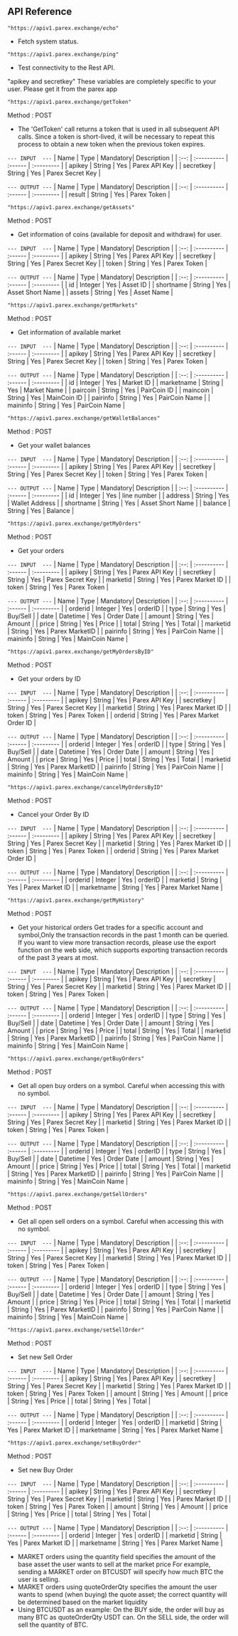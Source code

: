 
## API Reference

```
"https://apiv1.parex.exchange/echo"
```

- Fetch system status.

```
"https://apiv1.parex.exchange/ping"
```
- Test connectivity to the Rest API.


"apikey and secretkey"
These variables are completely specific to your user.
Please get it from the parex app


```
"https://apiv1.parex.exchange/getToken"

```
Method : POST 

- The 'GetToken' call returns a token that is used in all subsequent API calls. Since a token is short-lived, it will be necessary to repeat this process to obtain a new token when the previous token expires.

` --- INPUT  --- `
| Name | Type         | Mandatory| Description |
| :--: | :---------- | :------ | :--------- |
| apikey | String | Yes | Parex API Key |
| secretkey | String | Yes | Parex Secret Key |



` --- OUTPUT --- `
| Name | Type         | Mandatory| Description |
| :--: | :---------- | :------ | :--------- |
| result | String | Yes | Parex Token  |



```
"https://apiv1.parex.exchange/getAssets"
```
Method : POST 

- Get information of coins (available for deposit and withdraw) for user.

` --- INPUT  --- `
| Name | Type         | Mandatory| Description |
| :--: | :---------- | :------ | :--------- |
| apikey | String | Yes | Parex API Key |
| secretkey | String | Yes | Parex Secret Key |
| token | String | Yes | Parex Token |



` --- OUTPUT --- `
| Name | Type         | Mandatory| Description |
| :--: | :---------- | :------ | :--------- |
| id | Integer | Yes | Asset ID  |
| shortname | String | Yes | Asset Short Name  |
| assets | String | Yes | Asset Name  |



```
"https://apiv1.parex.exchange/getMarkets"
```
Method : POST 


- Get information of available market

` --- INPUT  --- `
| Name | Type         | Mandatory| Description |
| :--: | :---------- | :------ | :--------- |
| apikey | String | Yes | Parex API Key |
| secretkey | String | Yes | Parex Secret Key |
| token | String | Yes | Parex Token |



` --- OUTPUT --- `
| Name | Type         | Mandatory| Description |
| :--: | :---------- | :------ | :--------- |
| id | Integer | Yes | Market ID  |
| marketname | String | Yes | Market Name  |
| paircoin | String | Yes | PairCoin ID  |
| maincoin | String | Yes | MainCoin ID  |
| pairinfo | String | Yes | PairCoin Name  |
| maininfo | String | Yes | PairCoin Name  |




```
"https://apiv1.parex.exchange/getWalletBalances"
```
Method : POST 


- Get your wallet balances

` --- INPUT  --- `
| Name | Type         | Mandatory| Description |
| :--: | :---------- | :------ | :--------- |
| apikey | String | Yes | Parex API Key |
| secretkey | String | Yes | Parex Secret Key |
| token | String | Yes | Parex Token |


` --- OUTPUT --- `
| Name | Type         | Mandatory| Description |
| :--: | :---------- | :------ | :--------- |
| id | Integer | Yes | line number  |
| address | String | Yes | Wallet Address  |
| shortname | String | Yes | Asset Short Name |
| balance | String | Yes | Balance  |




```
"https://apiv1.parex.exchange/getMyOrders"
```
Method : POST 


- Get your orders

` --- INPUT  --- `
| Name | Type         | Mandatory| Description |
| :--: | :---------- | :------ | :--------- |
| apikey | String | Yes | Parex API Key |
| secretkey | String | Yes | Parex Secret Key |
| marketid | String | Yes | Parex Market ID |
| token | String | Yes | Parex Token |


` --- OUTPUT --- `
| Name | Type         | Mandatory| Description |
| :--: | :---------- | :------ | :--------- |
| orderid | Integer | Yes | orderID |
| type | String | Yes | Buy/Sell  |
| date | Datetime | Yes | Order Date |
| amount | String | Yes | Amount  |
| price | String | Yes | Price  |
| total | String | Yes | Total  |
| marketid | String | Yes | Parex MarketID  |
| pairinfo | String | Yes | PairCoin Name  |
| maininfo | String | Yes | MainCoin Name  |


```
"https://apiv1.parex.exchange/getMyOrdersByID"
```
Method : POST 


- Get your orders by ID

` --- INPUT  --- `
| Name | Type         | Mandatory| Description |
| :--: | :---------- | :------ | :--------- |
| apikey | String | Yes | Parex API Key |
| secretkey | String | Yes | Parex Secret Key |
| marketid | String | Yes | Parex Market ID |
| token | String | Yes | Parex Token |
| orderid | String | Yes | Parex Market Order ID |


` --- OUTPUT --- `
| Name | Type         | Mandatory| Description |
| :--: | :---------- | :------ | :--------- |
| orderid | Integer | Yes | orderID |
| type | String | Yes | Buy/Sell  |
| date | Datetime | Yes | Order Date |
| amount | String | Yes | Amount  |
| price | String | Yes | Price  |
| total | String | Yes | Total  |
| marketid | String | Yes | Parex MarketID  |
| pairinfo | String | Yes | PairCoin Name  |
| maininfo | String | Yes | MainCoin Name  |




```
"https://apiv1.parex.exchange/cancelMyOrdersByID"
```
Method : POST 


- Cancel your Order By ID

` --- INPUT  --- `
| Name | Type         | Mandatory| Description |
| :--: | :---------- | :------ | :--------- |
| apikey | String | Yes | Parex API Key |
| secretkey | String | Yes | Parex Secret Key |
| marketid | String | Yes | Parex Market ID |
| token | String | Yes | Parex Token |
| orderid | String | Yes | Parex Market Order ID |



` --- OUTPUT --- `
| Name | Type         | Mandatory| Description |
| :--: | :---------- | :------ | :--------- |
| orderid | Integer | Yes | orderID |
| marketid | String | Yes | Parex Market ID |
| marketname | String | Yes | Parex Market Name |


```
"https://apiv1.parex.exchange/getMyHistory"
```
Method : POST 


- Get your historical orders
Get trades for a specific account and symbol,Only the transaction records in the past 1 month can be queried. If you want to view more transaction records, please use the export function on the web side, which supports exporting transaction records of the past 3 years at most.


` --- INPUT  --- `
| Name | Type         | Mandatory| Description |
| :--: | :---------- | :------ | :--------- |
| apikey | String | Yes | Parex API Key |
| secretkey | String | Yes | Parex Secret Key |
| marketid | String | Yes | Parex Market ID |
| token | String | Yes | Parex Token |

` --- OUTPUT --- `
| Name | Type         | Mandatory| Description |
| :--: | :---------- | :------ | :--------- |
| orderid | Integer | Yes | orderID |
| type | String | Yes | Buy/Sell  |
| date | Datetime | Yes | Order Date |
| amount | String | Yes | Amount  |
| price | String | Yes | Price  |
| total | String | Yes | Total  |
| marketid | String | Yes | Parex MarketID  |
| pairinfo | String | Yes | PairCoin Name  |
| maininfo | String | Yes | MainCoin Name  |


```
"https://apiv1.parex.exchange/getBuyOrders"
```
Method : POST 


- Get all open buy orders on a symbol. Careful when accessing this with no symbol.

` --- INPUT  --- `
| Name | Type         | Mandatory| Description |
| :--: | :---------- | :------ | :--------- |
| apikey | String | Yes | Parex API Key |
| secretkey | String | Yes | Parex Secret Key |
| marketid | String | Yes | Parex Market ID |
| token | String | Yes | Parex Token |

` --- OUTPUT --- `
| Name | Type         | Mandatory| Description |
| :--: | :---------- | :------ | :--------- |
| orderid | Integer | Yes | orderID |
| type | String | Yes | Buy/Sell  |
| date | Datetime | Yes | Order Date |
| amount | String | Yes | Amount  |
| price | String | Yes | Price  |
| total | String | Yes | Total  |
| marketid | String | Yes | Parex MarketID  |
| pairinfo | String | Yes | PairCoin Name  |
| maininfo | String | Yes | MainCoin Name  |


```
"https://apiv1.parex.exchange/getSellOrders"
```
Method : POST 

- Get all open sell orders on a symbol. Careful when accessing this with no symbol.



` --- INPUT  --- `
| Name | Type         | Mandatory| Description |
| :--: | :---------- | :------ | :--------- |
| apikey | String | Yes | Parex API Key |
| secretkey | String | Yes | Parex Secret Key |
| marketid | String | Yes | Parex Market ID |
| token | String | Yes | Parex Token |

` --- OUTPUT --- `
| Name | Type         | Mandatory| Description |
| :--: | :---------- | :------ | :--------- |
| orderid | Integer | Yes | orderID |
| type | String | Yes | Buy/Sell  |
| date | Datetime | Yes | Order Date |
| amount | String | Yes | Amount  |
| price | String | Yes | Price  |
| total | String | Yes | Total  |
| marketid | String | Yes | Parex MarketID  |
| pairinfo | String | Yes | PairCoin Name  |
| maininfo | String | Yes | MainCoin Name  |


```
"https://apiv1.parex.exchange/setSellOrder"
```
Method : POST 


- Set new Sell Order

` --- INPUT  --- `
| Name | Type         | Mandatory| Description |
| :--: | :---------- | :------ | :--------- |
| apikey | String | Yes | Parex API Key |
| secretkey | String | Yes | Parex Secret Key |
| marketid | String | Yes | Parex Market ID |
| token | String | Yes | Parex Token |
| amount | String | Yes | Amount  |
| price | String | Yes | Price  |
| total | String | Yes | Total  |

` --- OUTPUT --- `
| Name | Type         | Mandatory| Description |
| :--: | :---------- | :------ | :--------- |
| orderid | Integer | Yes | orderID |
| marketid | String | Yes | Parex Market ID |
| marketname | String | Yes | Parex Market Name |


```
"https://apiv1.parex.exchange/setBuyOrder"
```
Method : POST 


- Set new Buy Order

` --- INPUT  --- `
| Name | Type         | Mandatory| Description |
| :--: | :---------- | :------ | :--------- |
| apikey | String | Yes | Parex API Key |
| secretkey | String | Yes | Parex Secret Key |
| marketid | String | Yes | Parex Market ID |
| token | String | Yes | Parex Token |
| amount | String | Yes | Amount  |
| price | String | Yes | Price  |
| total | String | Yes | Total  |

` --- OUTPUT --- `
| Name | Type         | Mandatory| Description |
| :--: | :---------- | :------ | :--------- |
| orderid | Integer | Yes | orderID |
| marketid | String | Yes | Parex Market ID |
| marketname | String | Yes | Parex Market Name |


- MARKET orders using the quantity field specifies the amount of the base asset the user wants to sell at the market price
For example, sending a MARKET order on BTCUSDT will specify how much BTC the user is selling.
- MARKET orders using quoteOrderQty specifies the amount the user wants to spend (when buying) the quote asset; the correct quantity will be determined based on the market liquidity
- Using BTCUSDT as an example:
On the BUY side, the order will buy as many BTC as quoteOrderQty USDT can.
On the SELL side, the order will sell the quantity of BTC.


